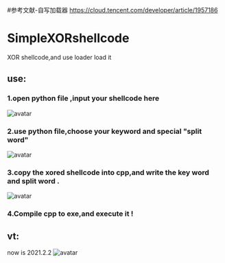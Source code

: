 #参考文献-自写加载器
https://cloud.tencent.com/developer/article/1957186
# SimpleXORshellcode
XOR shellcode,and use loader load it
## use:
### 1.open python file ,input your shellcode here
![avatar](https://github.com/ConsT27/SimpleXORshellcode/blob/main/QQ%E6%88%AA%E5%9B%BE20210202163900.png?raw=true)
### 2.use python file,choose your keyword and special "split word"
![avatar](https://github.com/ConsT27/SimpleXORshellcode/blob/main/QQ%E6%88%AA%E5%9B%BE20210202164643.png?raw=true)
### 3.copy the xored shellcode into cpp,and write the key word and split word .
![avatar](https://github.com/ConsT27/SimpleXORshellcode/blob/main/QQ%E6%88%AA%E5%9B%BE20210202164753.png?raw=true)
### 4.Compile cpp to exe,and execute it !
## vt:
now is 2021.2.2
![avatar](http://www.const27.com/wp-content/uploads/2021/02/image-2-1024x268.png)
